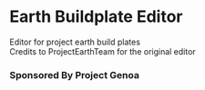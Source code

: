 # Earth Buildplate Editor
Editor for project earth build plates  
Credits to ProjectEarthTeam for the original editor

### Sponsored By Project Genoa
